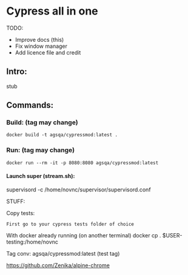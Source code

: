 


# Cypress all in one

TODO: 
- Improve docs (this)
- Fix window manager
- Add licence file and credit

## Intro:

stub

## Commands:

### Build: (tag may change)
`docker build -t agsqa/cypressmod:latest .`

### Run: (tag may change)
`docker run --rm -it -p 8080:8080 agsqa/cypressmod:latest`

#### Launch super (stream.sh):
supervisord -c /home/novnc/supervisor/supervisord.conf

STUFF:

Copy tests:

    First go to your cypress tests folder of choice

With docker already running (on another terminal) docker cp . $USER-testing:/home/novnc

Tag conv: agsqa/cypressmod:latest (test tag)

https://github.com/Zenika/alpine-chrome
